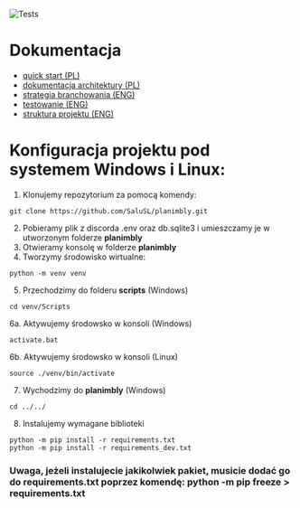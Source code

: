 ![Tests](https://github.com/SaluSL/planimbly/actions/workflows/tests.yml/badge.svg)

# Dokumentacja
- [quick start (PL)](README.md)
- [dokumentacja architektury (PL)](docs/dev-manuals/sys_arch.md)
- [strategia branchowania (ENG)](docs/dev-manuals/source_control.md)
- [testowanie (ENG)](docs/dev-manuals/testing.md)
- [struktura projektu (ENG)](docs/dev-manuals/proj_tree.md)

# Konfiguracja projektu pod systemem Windows i Linux:

1. Klonujemy repozytorium za pomocą komendy: 
```
git clone https://github.com/SaluSL/planimbly.git
```
2. Pobieramy plik z discorda .env oraz db.sqlite3 i umieszczamy je w utworzonym folderze **planimbly**
3. Otwieramy konsolę w folderze **planimbly**
4. Tworzymy środowisko wirtualne:
```
python -m venv venv
```
5. Przechodzimy do folderu **scripts** (Windows)
```
cd venv/Scripts
```
6a. Aktywujemy środowsko w konsoli (Windows)
```
activate.bat
```
6b. Aktywujemy środowsko w konsoli (Linux)
```
source ./venv/bin/activate
```
7. Wychodzimy do **planimbly** (Windows)
```
cd ../../
```
8. Instalujemy wymagane biblioteki
```
python -m pip install -r requirements.txt
python -m pip install -r requirements_dev.txt
```


### Uwaga, jeżeli instalujecie jakikolwiek pakiet, musicie dodać go do requirements.txt poprzez komendę: python -m pip freeze > requirements.txt

